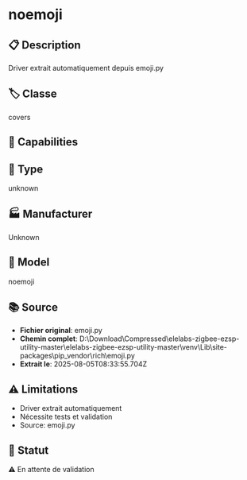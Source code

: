 # noemoji

## 📋 Description
Driver extrait automatiquement depuis emoji.py

## 🏷️ Classe
covers

## 🔧 Capabilities


## 📡 Type
unknown

## 🏭 Manufacturer
Unknown

## 📱 Model
noemoji

## 📚 Source
- **Fichier original**: emoji.py
- **Chemin complet**: D:\Download\Compressed\elelabs-zigbee-ezsp-utility-master\elelabs-zigbee-ezsp-utility-master\venv\Lib\site-packages\pip\_vendor\rich\emoji.py
- **Extrait le**: 2025-08-05T08:33:55.704Z

## ⚠️ Limitations
- Driver extrait automatiquement
- Nécessite tests et validation
- Source: emoji.py

## 🚀 Statut
⚠️ En attente de validation
